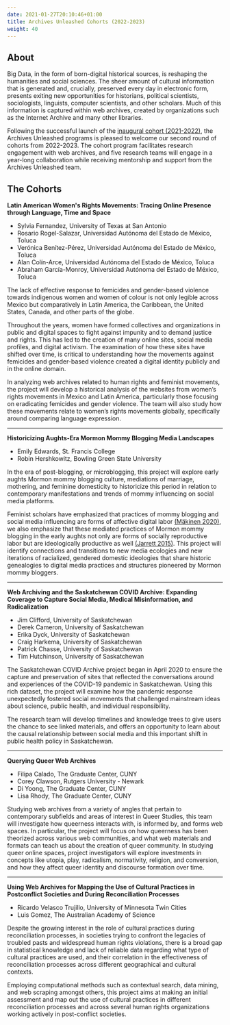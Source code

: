 ```yaml
---
date: 2021-01-27T20:10:46+01:00
title: Archives Unleashed Cohorts (2022-2023)
weight: 40
---
```


## About

Big Data, in the form of born-digital historical sources, is reshaping the humanities and social sciences. The sheer amount of cultural information that is generated and, crucially, preserved every day in electronic form, presents exiting new opportunities for historians, political scientists, sociologists, linguists, computer scientists, and other scholars. Much of this information is captured within web archives, created by organizations such as the Internet Archive and many other libraries. 

Following the successful launch of the [inaugural cohort (2021-2022)](/cohorts2021-2022), the Archives Unleashed programs is pleased to welcome our second round of cohorts from 2022-2023. The cohort program facilitates research engagement with web archives, and five research teams will engage in a year-long collaboration while receiving mentorship and support from the Archives Unleashed team.

## The Cohorts

**Latin American Women's Rights Movements: Tracing Online Presence through Language, Time and Space**

* Sylvia Fernandez, University of Texas at San Antonio
* Rosario Rogel-Salazar, Universidad Autónoma del Estado de México, Toluca
* Verónica Benítez-Pérez, Universidad Autónoma del Estado de México, Toluca
* Alan Colín-Arce, Universidad Autónoma del Estado de México, Toluca
* Abraham García-Monroy, Universidad Autónoma del Estado de México, Toluca

The lack of effective response to femicides and gender-based violence towards indigenous women and women of colour is not only legible across Mexico but comparatively in Latin America, the Caribbean, the United States, Canada, and other parts of the globe.

Throughout the years, women have formed collectives and organizations in public and digital spaces to fight against impunity and to demand justice and rights. This has led to the creation of many online sites, social media profiles, and digital activism. The examination of how these sites have shifted over time, is critical to understanding how the movements against femicides and gender-based violence created a digital identity publicly and in the online domain. 

In analyzing web archives related to human rights and feminist movements, the project will develop a historical analysis of the websites from women’s rights movements in Mexico and Latin America, particularly those focusing on eradicating femicides and gender violence. The team will also study how these movements relate to women’s rights movements globally, specifically around comparing language expression.

---

**Historicizing Aughts-Era Mormon Mommy Blogging Media Landscapes**

* Emily Edwards, St. Francis College
* Robin Hershkowitz, Bowling Green State University

In the era of post-blogging, or microblogging, this project will explore early aughts Mormon mommy blogging culture, mediations of marriage, mothering, and feminine domesticity to historicize this period in relation to contemporary manifestations and trends of mommy influencing on social media platforms.
   
Feminist scholars have emphasized that practices of mommy blogging and social media influencing are forms of affective digital labor [(Mäkinen 2020)](https://journals.sagepub.com/doi/10.1177/1461444820941196), we also emphasize that these mediated practices of Mormon mommy blogging in the early aughts not only are forms of socially reproductive labor but are ideologically productive as well [(Jarrett 2015)](https://www.routledge.com/Feminism-Labour-and-Digital-Media-The-Digital-Housewife/Jarrett/p/book/9781138575660). This project will identify connections and transitions to new media ecologies and new iterations of racialized, gendered domestic ideologies that share historic genealogies to digital media practices and structures pioneered by Mormon mommy bloggers.

---

**Web Archiving and the Saskatchewan COVID Archive: Expanding Coverage to Capture Social Media, Medical Misinformation, and Radicalization**

* Jim Clifford, University of Saskatchewan
* Derek Cameron, University of Saskatchewan
* Erika Dyck, University of Saskatchewan
* Craig Harkema, University of Saskatchewan
* Patrick Chasse, University of Saskatchewan
* Tim Hutchinson, University of Saskatchewan

The Saskatchewan COVID Archive project began in April 2020 to ensure the capture and preservation of sites that reflected the conversations around and experiences of the COVID-19 pandemic in Saskatchewan. Using this rich dataset, the project will examine how the pandemic response unexpectedly fostered social movements that challenged mainstream ideas about science, public health, and individual responsibility. 

The research team will develop timelines and knowledge trees to give users the chance to see linked materials, and offers an opportunity to learn about the causal relationship between social media and this important shift in public health policy in Saskatchewan. 

---

**Querying Queer Web Archives**

* Filipa Calado, The Graduate Center, CUNY
* Corey Clawson, Rutgers University - Newark
* Di Yoong, The Graduate Center, CUNY
* Lisa Rhody, The Graduate Center, CUNY

Studying web archives from a variety of angles that pertain to contemporary subfields and areas of interest in Queer Studies, this team will investigate how queerness interacts with, is informed by, and forms web spaces. In particular, the project will focus on how queerness has been theorized across various web communities, and what web materials and formats can teach us about the creation of queer community. In studying queer online spaces, project investigators will explore investments in concepts like utopia, play, radicalism, normativity, religion, and conversion, and how they affect queer identity and discourse formation over time.

---

**Using Web Archives for Mapping the Use of Cultural Practices in Postconflict Societies and During Reconciliation Processes** 

* Ricardo Velasco Trujillo, University of Minnesota Twin Cities
* Luis Gomez, The Australian Academy of Science

Despite the growing interest in the role of cultural practices during reconciliation processes, in societies trying to confront the legacies of troubled pasts and widespread human rights violations, there is a broad gap in statistical knowledge and lack of reliable data regarding what type of cultural practices are used, and their correlation in the effectiveness of reconciliation processes across different geographical and cultural contexts. 

Employing computational methods such as contextual search, data mining, and web scraping amongst others, this project aims at making an initial assessment and map out the use of cultural practices in different reconciliation processes and across several human rights organizations working actively in post-conflict societies. 






<!--
{{< warning title="Application Deadline Extension" >}}We will be accepting applications until 11:59pm Eastern Time on Tuesday, April 5th, 2022.{{< /warning >}}

![AU Cohort 2 PostCard](/images/AU-C2-CFP-Postcard3.png)
Please feel free to download and share our [CFP Postcard](/images/AU-C2-CFP-Postcard3.png)!

## **Program Details**

We are looking to select up to **five research teams** to participate in the cohort program from July 2022 to June 2023 who will receive the following support:

* Researchers will have the opportunity to participate in cohort events planned throughout the year, including opening and concluding program events and informal virtual gatherings to encourage cross-team connections and peer support;
* One or two team members will be invited to join an opening event in Vancouver, British Columbia, Canada (2-3 June 2022; tentatively planned as in-person) and a closing event (May/June 2023; tentatively planned as in-person);
* Bi-monthly mentorship and support meetings with the Archives Unleashed team;
* Access to ARCH (Archives Research Compute Hub) to generate custom datasets; and
* Funding of $11,500 CAD to support project work. Additional support will be provided for travel to the closing event.

It is expected that all teams will prepare a journal-length article submission as part of this project, which will be developed throughout the term and workshopped at the closing event at the Internet Archive.

## **Assembling Your Cohort Team**

While assembling your research teams, please keep the following parameters in mind:

* Teams can be disciplinary or interdisciplinary and can be from multiple institutions;
* Should include no more than five individuals;
* Graduate students, postdoctoral fellows, and those in precarious or sessional positions are welcome to apply; and
* An administrative lead must be in place at an institution eligible to administer and receive grant funds. This would regularly be a full-time faculty member.

The University of Waterloo regards diversity as an integral part of academic excellence and is committed to accessibility for persons with disabilities. As such, we encourage applications from women, First Nations, Metis and Inuit peoples, persons with disabilities, members of diverse gender identities, and others who may contribute to the further diversification of ideas.

## **Datasets**

Given the close integration of the Archives Unleashed project with the Internet Archive, **we ask applicants to primarily look for datasets from institutional web archive collections in [Archive-it](https://archive-it.org)**. Additional datasets from the overall Wayback Machine and Internet Archive may also be available. We are happy to work with applicants to address any questions; please connect with [Samantha Fritz](mailto:svefritz@uwaterloo.ca).


Need some ideas to inspire your Cohort proposal? We’ve listed a few recent projects to showcase the variety of ways web archives can be explored, used, and visualized.

* [Cohort 1 Research Projects](/cohorts2021-2022) - our most recent [blog post](https://news.archivesunleashed.org/research-applications-with-web-archives-collaboration-among-archives-unleashed-cohorts-7c533cdff5d9) highlights applications of web archive research with cohort projects.

* [Assessing Local Journalism: News Deserts, Journalism Divides, and the Determinants of the Robustness of Local News](https://dewitt.sanford.duke.edu/wp-content/uploads/sites/9/2018/08/Assessing-Local-Journalism_100-Communities.pdf) by Philip M. Napoli, Matthew Weber, Katie McCollough & Qun Wang.
* [The invention and dissemination of the spacer gif: implications for the future of access and use of web archives](https://link.springer.com/article/10.1007/s42803-019-00006-8) by Trevor Owens & Grace Thomas. Building on this research, Nick Ruest explored a [GeoCities dataset](https://news.archivesunleashed.org/geocities-and-the-spacer-gif-6a0f70e7ad5d) using the Archives Unleashed Toolkit in GeoCities and the spacer.gif
* [The Queer Eternal September: LGBTQ Identity on the Early Internet and Web](https://uwspace.uwaterloo.ca/handle/10012/16336) by Sarah McTavish.

* Selected Archives Unleashed Datathon Projects:
	* [#teamwildfyre: UBC BC Wildfires](/images/datathon-vancouver-wildfyer.pdf) by Janice Bancer, Gethin Rees, Rebecca Dowson, Umar Quasim, Megan Meredith-Lobay, & Evan Thornberry
	* [Contemporary Composers Web Archive](/images/datathon-ny-composers.pdf) by Nicole Greenhouse, Giulia Occhini, & Pamela Graham
	* [Non-textual content in the DC Punk web archive](/images/datathon-washington-DCpunk.pdf) by Grace Thomas, James Jacobs Laura Wrubel, & Oliver Kiechle
	* [Websites of the Former Soviet Union & Eastern Europe](/images/datathon-washington-kompromat.pdf) by Ed Summers, Gregory Wiedeman, Helena Byrne, & Shawn Walker

## **Submissions**

> **Prepare your submission package using the [Cohort application](https://form.jotform.com/220176456500045), which addresses the following areas:**

* Project name and list of all applicants;
* Identify an administrative lead (needs to be eligible to administer and receive grant funds);
* CV for each named applicant (max 2 pages each) combined into a single PDF document and uploaded with your submission; and
* Project proposal, which will include the following sections
	* Project Summary: describe the research problem you aim to approach with web archives (max. 500 words);
	* Dataset: identify the web archive collection you plan to use to explore your project (max. 250 words); and
	* Timeline: provide a brief overview of how you will conduct the project (max. 250 words).

All applications should be submitted by ~~11:59 PM EST on 31 March 2022.~~**11:59PM EST on 5 April 2022.**


### Important Dates

|                  |               |
|------------------|---------------|
| Applications Due | **5 April 2022** |
| Notifications    | 15 April 2022 |
| Projects Begin   | 1 July 2022   |
| Projects End     | 30 June 2023  |

## **Evaluation**

All submissions will be evaluated on the following criteria:

* demonstration of a feasible project that will make an impact on the scholar’s field of study;
* the selection of specific web archives to help achieve that project;
* suitability of the project team to learn and carry out planned activities; and
* suitable documentation of a web archival collection that can support this research


## **FAQs**
We’ve provided help with the most common questions about the Cohort application. Still have questions? Feel free to reach out to our team on Slack or connect with [Samantha Fritz](mailto:svefritz@uwaterloo.ca).

**Cohorts**

Q. What is a cohort?
A. Essentially, a cohort is your project team (up to 5 members). The idea is that each team (cohort) will work on their project throughout the year, and then at various points, connect with other cohorts to share what they are working on, project progress, and the results of their work. Each cohort will also meet with the Archives Unleashed team every two weeks or so as an opportunity to check-in, share resources, and discuss progress and any challenges.

Q. I’ve never been to an Archives Unleashed Datathon or collaborated with the project before, can I still apply?
A. Absolutely! The Cohort program is a completely different setting for engaging in web archives research, so applicants don’t have to have attended any of our events. We are very flexible on the makeup of your cohort; co-applicants can be disciplinary/interdisciplinary, multi-institutional, and at various career stages. Just remember that there needs to be someone on the grant who can administer funds.

Q. I’m not in Canada! Can I still apply?
A. Absolutely, you do not need to be at a Canadian institution to apply. If you have questions about your eligibility, please don't hesitate to connect with us.

**Datasets**

Q. What kind of collections should be used for project proposals?
A. We recommend that applicants prioritize using existing curated web archive collections stewarded by [Archive-It Partners](https://archive-it.org/explore). We may be able to extract data from the broader Wayback Machine, but this will depend on both the scope of what’s to be extracted (keep it very circumscribed and limited as possible) and resources. In some cases, if data requests are big, we may be able to support this but might need to reallocate some of the grant funding to support engineering time.

Q. Is my team limited to data in Archive-it that has been crawled by our home institution(s)?
A. You are welcome to use Archive-It data from your home institution but are not limited to it. We ask that you prioritize existing collections stewarded by [Archive-It Partners](https://archive-it.org/explore). If you have any questions about whether a collection is feasible or appropriate, please don’t hesitate to connect with our team.

Q. Can I use other data sources?
A. Yes! While the focus should be on web archives, we welcome the use of other data sources to help support project work. We recognize that blending various data sources will ultimately mean a richer research project.

**Funding**

Q. Do you fund overhead?
A. Unfortunately, we cannot. As this is a project supported by the Andrew W. Mellon Foundation’s Public Knowledge program, we are bound by their guidelines which identify: “the Public Knowledge program does not fund indirect costs or overhead, fundraising events, building projects or capital costs, endowment management fees, student tuition, or K–12 initiatives.”

## **Organizers & Sponsors**

* Ian Milligan (University of Waterloo) 
* Jefferson Bailey (Internet Archive) 
* Nick Ruest (York University)
* Jimmy Lin (University of Waterloo)
* Samantha Fritz (University of Waterloo)

![Cohort Sponsors](/images/logo-AUII-cohort-sponsors.png)